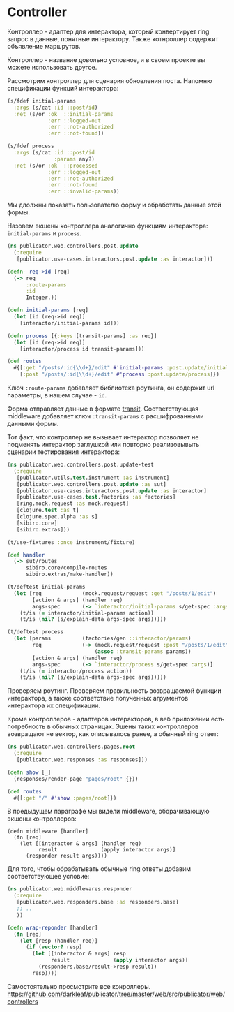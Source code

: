 # Controller

Контроллер - адаптер для интерактора, который конвертирует ring запрос
в данные, понятные интерактору. Также котнроллер содержит объявление маршрутов.

Контроллер - название довольно условное, и в своем проекте вы можете использовать другое.

Рассмотрим контроллер для сценария обновления поста.
Напомню спецификации функций интерактора:

```clojure
(s/fdef initial-params
  :args (s/cat :id ::post/id)
  :ret (s/or :ok  ::initial-params
             :err ::logged-out
             :err ::not-authorized
             :err ::not-found))

(s/fdef process
  :args (s/cat :id ::post/id
               :params any?)
  :ret (s/or :ok  ::processed
             :err ::logged-out
             :err ::not-authorized
             :err ::not-found
             :err ::invalid-params))
```

Мы длолжны показать пользователю форму и обработать данные этой формы.

Назовем экшены контроллера аналогично функциям интерактора: `initial-params` и `process`.

```clojure
(ns publicator.web.controllers.post.update
  (:require
   [publicator.use-cases.interactors.post.update :as interactor]))

(defn- req->id [req]
  (-> req
      :route-params
      :id
      Integer.))

(defn initial-params [req]
  (let [id (req->id req)]
    [interactor/initial-params id]))

(defn process [{:keys [transit-params] :as req}]
  (let [id (req->id req)]
    [interactor/process id transit-params]))

(def routes
  #{[:get "/posts/:id{\\d+}/edit" #'initial-params :post.update/initial-params]
    [:post "/posts/:id{\\d+}/edit" #'process :post.update/process]})
```

Ключ `:route-params` добавляет библиотека роутинга, он содержит
url параметры, в нашем случае - `id`.

Форма отправляет данные в формате [transit](https://github.com/cognitect/transit-format).
Соответствующая middleware добавляет ключ `:transit-params` с расшифрованными данными формы.

Тот факт, что контроллер не вызывает интерактор позволяет не подменять интерактор заглушкой
или повторно реализовывыть сценарии тестирования интерактора:

```clojure
(ns publicator.web.controllers.post.update-test
  (:require
   [publicator.utils.test.instrument :as instrument]
   [publicator.web.controllers.post.update :as sut]
   [publicator.use-cases.interactors.post.update :as interactor]
   [publicator.use-cases.test.factories :as factories]
   [ring.mock.request :as mock.request]
   [clojure.test :as t]
   [clojure.spec.alpha :as s]
   [sibiro.core]
   [sibiro.extras]))

(t/use-fixtures :once instrument/fixture)

(def handler
  (-> sut/routes
      sibiro.core/compile-routes
      sibiro.extras/make-handler))

(t/deftest initial-params
  (let [req             (mock.request/request :get "/posts/1/edit")
        [action & args] (handler req)
        args-spec       (-> `interactor/initial-params s/get-spec :args)]
    (t/is (= interactor/initial-params action))
    (t/is (nil? (s/explain-data args-spec args)))))

(t/deftest process
  (let [params          (factories/gen ::interactor/params)
        req             (-> (mock.request/request :post "/posts/1/edit")
                            (assoc :transit-params params))
        [action & args] (handler req)
        args-spec       (-> `interactor/process s/get-spec :args)]
    (t/is (= interactor/process action))
    (t/is (nil? (s/explain-data args-spec args)))))
```

Проверяем роутинг. Проверяем правильность возвращаемой функции интерактора,
а также соответствие полученных агрументов интерактора их спецификации.

Кроме контроллеров - адаптеров интеракторов, в веб приложении есть потребность в обычных страницах.
Эшены таких контроллеров возвращают не вектор, как описывалось ранее, а обычный ring ответ:

```clojure
(ns publicator.web.controllers.pages.root
  (:require
   [publicator.web.responses :as responses]))

(defn show [_]
  (responses/render-page "pages/root" {}))

(def routes
  #{[:get "/" #'show :pages/root]})
```

В предыдущем параграфе мы видели middleware, оборачивающую экшены контроллеров:

```
(defn middleware [handler]
  (fn [req]
    (let [[interactor & args] (handler req)
          result              (apply interactor args)]
      (responder result args))))
```

Для того, чтобы обрабатывать обычные ring ответы добавим соответствующее условие:

```clojure
(ns publicator.web.middlewares.responder
  (:require
   [publicator.web.responders.base :as responders.base]
   ;; ..
   ))

(defn wrap-reponder [handler]
  (fn [req]
    (let [resp (handler req)]
      (if (vector? resp)
        (let [[interactor & args] resp
              result              (apply interactor args)]
          (responders.base/result->resp result))
        resp))))
```

Самостоятельно просмотрите все конроллеры. https://github.com/darkleaf/publicator/tree/master/web/src/publicator/web/controllers
